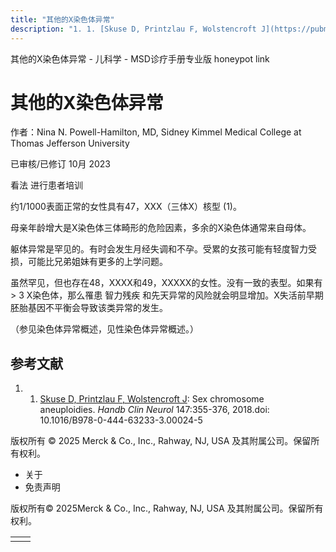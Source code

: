 ```yaml
---
title: "其他的X染色体异常"
description: "1. 1. [Skuse D, Printzlau F, Wolstencroft J](https://pubmed.ncbi.nlm.nih.gov/29325624/): Sex chromosome aneuploidies. _Handb Clin Neurol_ 147:355-376, 2018.doi: 10.1016/B978-0-444-63233-3.00024-5"
---
```


﻿其他的X染色体异常 - 儿科学 - MSD诊疗手册专业版 honeypot link

# 其他的X染色体异常

作者：Nina N. Powell-Hamilton, MD, Sidney Kimmel Medical College at Thomas Jefferson University

已审核/已修订 10月 2023

看法 进行患者培训

约1/1000表面正常的女性具有47，XXX（三体X）核型 (1)。

母亲年龄增大是X染色体三体畸形的危险因素，多余的X染色体通常来自母体。

躯体异常是罕见的。有时会发生月经失调和不孕。受累的女孩可能有轻度智力受损，可能比兄弟姐妹有更多的上学问题。

虽然罕见，但也存在48，XXXX和49，XXXXX的女性。没有一致的表型。如果有> 3 X染色体，那么罹患 智力残疾 和先天异常的风险就会明显增加。X失活前早期胚胎基因不平衡会导致该类异常的发生。

（参见染色体异常概述，见性染色体异常概述。）

## 参考文献

1. 1. [Skuse D, Printzlau F, Wolstencroft J](https://pubmed.ncbi.nlm.nih.gov/29325624/): Sex chromosome aneuploidies. _Handb Clin Neurol_ 147:355-376, 2018.doi: 10.1016/B978-0-444-63233-3.00024-5




版权所有 © 2025
Merck & Co., Inc., Rahway, NJ, USA 及其附属公司。保留所有权利。

- 关于
- 免责声明

版权所有© 2025Merck & Co., Inc., Rahway, NJ, USA 及其附属公司。保留所有权利。

|     |     |
| --- | --- |
|  |  |